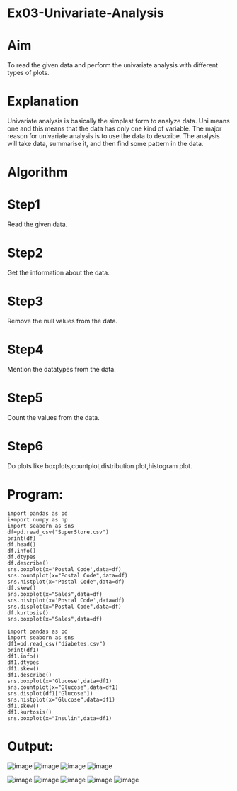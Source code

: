 # Ex03-Univariate-Analysis

# Aim
To read the given data and perform the univariate analysis with different types of plots.

# Explanation
Univariate analysis is basically the simplest form to analyze data. Uni means one and this means that the data has only one kind of variable. The major reason for univariate analysis is to use the data to describe. The analysis will take data, summarise it, and then find some pattern in the data.  

# Algorithm

# Step1
Read the given data.

# Step2
Get the information about the data.

# Step3
Remove the null values from the data.

# Step4
Mention the datatypes from the data.

# Step5
Count the values from the data.

# Step6
Do plots like boxplots,countplot,distribution plot,histogram plot.

# Program: 
```
import pandas as pd
i+mport numpy as np
import seaborn as sns
df=pd.read_csv("SuperStore.csv")
print(df)
df.head()
df.info()
df.dtypes
df.describe()
sns.boxplot(x='Postal Code',data=df)
sns.countplot(x="Postal Code",data=df)
sns.histplot(x="Postal Code",data=df)
df.skew()
sns.boxplot(x="Sales",data=df)
sns.histplot(x='Postal Code',data=df)
sns.displot(x="Postal Code",data=df)
df.kurtosis()
sns.boxplot(x="Sales",data=df)
```
```
import pandas as pd
import seaborn as sns
df1=pd.read_csv("diabetes.csv")
print(df1)
df1.info()
df1.dtypes
df1.skew()
df1.describe()
sns.boxplot(x='Glucose',data=df1)
sns.countplot(x="Glucose",data=df1)
sns.displot(df1["Glucose"]) 
sns.histplot(x="Glucose",data=df1)
df1.skew()
df1.kurtosis()
sns.boxplot(x="Insulin",data=df1)
```

# Output:

![image](https://user-images.githubusercontent.com/118679646/227993265-4557f2e2-b6dd-4496-8a73-b9b365df0a15.png)
![image](https://user-images.githubusercontent.com/118679646/227994405-fa0ea7c3-beaf-4f10-bbbe-ea1fcf0293bf.png)
![image](https://user-images.githubusercontent.com/118679646/227995574-7d0fb9c2-4a6b-4470-9940-fef61800a9f6.png)
![image](https://user-images.githubusercontent.com/118679646/227995866-fc10afa2-d5e4-4118-824b-ac88fa333680.png)



![image](https://user-images.githubusercontent.com/118679646/227996697-079fd8a5-fc73-440d-9929-5e190298a0a9.png)
![image](https://user-images.githubusercontent.com/118679646/227996434-f31cbc25-9d90-4deb-93ba-9e434e87b144.png)
![image](https://user-images.githubusercontent.com/118679646/227996921-57872a04-f85b-47c2-8182-1e25253e657d.png)
![image](https://user-images.githubusercontent.com/118679646/227997150-8acf5b73-e4e2-4698-b58e-6262de63e8a9.png)
![image](https://user-images.githubusercontent.com/118679646/227997477-c0ae0c20-19fa-4ca0-be51-c04c139b6319.png)











